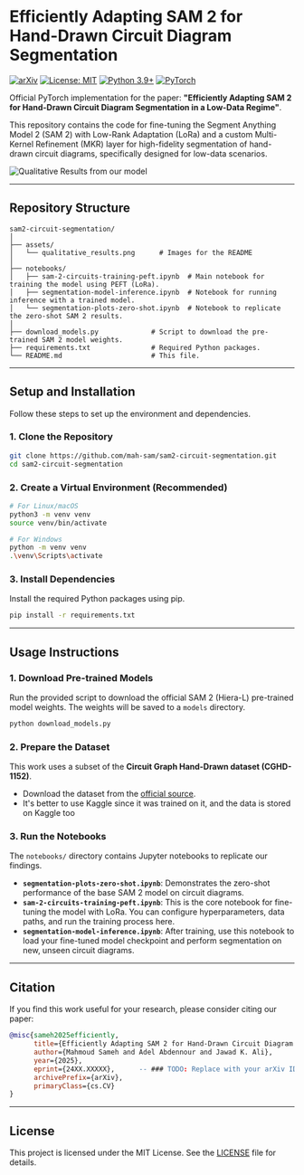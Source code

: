 # Efficiently Adapting SAM 2 for Hand-Drawn Circuit Diagram Segmentation

[![arXiv](https://img.shields.io/badge/arXiv-24XX.XXXXX-b31b1b.svg)](https://arxiv.org/abs/24XX.XXXXX) <!-- ### TODO: Replace with your arXiv ID and link -->
[![License: MIT](https://img.shields.io/badge/License-MIT-yellow.svg)](https://opensource.org/licenses/MIT)
[![Python 3.9+](https://img.shields.io/badge/python-3.9+-blue.svg)](https://www.python.org/downloads/release/python-390/)
[![PyTorch](https://img.shields.io/badge/PyTorch-%23EE4C2C.svg?style=flat&logo=PyTorch&logoColor=white)](https://pytorch.org/)

Official PyTorch implementation for the paper: **"Efficiently Adapting SAM 2 for Hand-Drawn Circuit Diagram Segmentation in a Low-Data Regime"**.

This repository contains the code for fine-tuning the Segment Anything Model 2 (SAM 2) with Low-Rank Adaptation (LoRa) and a custom Multi-Kernel Refinement (MKR) layer for high-fidelity segmentation of hand-drawn circuit diagrams, specifically designed for low-data scenarios.

![Qualitative Results from our model](assets/qualitative_results.png) <!-- ### TODO: Make sure this image exists in an 'assets' folder -->

---

## Repository Structure

```
sam2-circuit-segmentation/
│
├── assets/
│   └── qualitative_results.png      # Images for the README
│
├── notebooks/
│   ├── sam-2-circuits-training-peft.ipynb  # Main notebook for training the model using PEFT (LoRa).
│   ├── segmentation-model-inference.ipynb  # Notebook for running inference with a trained model.
│   └── segmentation-plots-zero-shot.ipynb  # Notebook to replicate the zero-shot SAM 2 results.
│
├── download_models.py             # Script to download the pre-trained SAM 2 model weights.
├── requirements.txt               # Required Python packages.
└── README.md                      # This file.
```

---

## Setup and Installation

Follow these steps to set up the environment and dependencies.

### 1. Clone the Repository
```bash
git clone https://github.com/mah-sam/sam2-circuit-segmentation.git
cd sam2-circuit-segmentation
```

### 2. Create a Virtual Environment (Recommended)
```bash
# For Linux/macOS
python3 -m venv venv
source venv/bin/activate

# For Windows
python -m venv venv
.\venv\Scripts\activate
```

### 3. Install Dependencies
Install the required Python packages using pip.
```bash
pip install -r requirements.txt
```

---

## Usage Instructions

### 1. Download Pre-trained Models
Run the provided script to download the official SAM 2 (Hiera-L) pre-trained model weights. The weights will be saved to a `models` directory.
```bash
python download_models.py
```

### 2. Prepare the Dataset
This work uses a subset of the **Circuit Graph Hand-Drawn dataset (CGHD-1152)**.
- Download the dataset from the [official source]([https://github.com/thoma/CGHD](https://www.kaggle.com/datasets/johannesbayer/cghd1152)).
- It's better to use Kaggle since it was trained on it, and the data is stored on Kaggle too

### 3. Run the Notebooks
The `notebooks/` directory contains Jupyter notebooks to replicate our findings.

- **`segmentation-plots-zero-shot.ipynb`**: Demonstrates the zero-shot performance of the base SAM 2 model on circuit diagrams.
- **`sam-2-circuits-training-peft.ipynb`**: This is the core notebook for fine-tuning the model with LoRa. You can configure hyperparameters, data paths, and run the training process here.
- **`segmentation-model-inference.ipynb`**: After training, use this notebook to load your fine-tuned model checkpoint and perform segmentation on new, unseen circuit diagrams.

---

## Citation

If you find this work useful for your research, please consider citing our paper:

```bibtex
@misc{sameh2025efficiently,
      title={Efficiently Adapting SAM 2 for Hand-Drawn Circuit Diagram Segmentation in a Low-Data Regime}, 
      author={Mahmoud Sameh and Adel Abdennour and Jawad K. Ali},
      year={2025},
      eprint={24XX.XXXXX},      -- ### TODO: Replace with your arXiv ID
      archivePrefix={arXiv},
      primaryClass={cs.CV}
}
```

---

## License

This project is licensed under the MIT License. See the [LICENSE](https://opensource.org/licenses/MIT) file for details.
